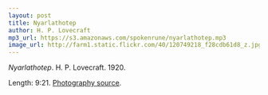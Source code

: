 ```yaml
---
layout: post
title: Nyarlathotep
author: H. P. Lovecraft
mp3_url: https://s3.amazonaws.com/spokenrune/nyarlathotep.mp3
image_url: http://farm1.static.flickr.com/40/120749218_f28cdb61d8_z.jpg
---
```


_Nyarlathotep_.  H. P. Lovecraft.  1920.

Length: 9:21.  [Photography source](http://www.flickr.com/photos/777/120749218/).